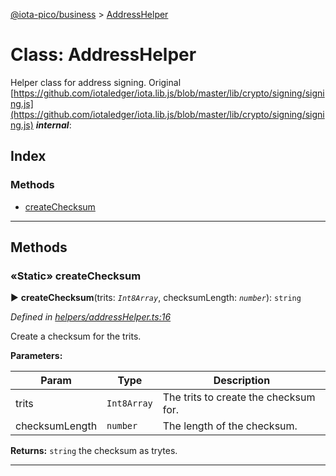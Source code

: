 [@iota-pico/business](../README.md) > [AddressHelper](../classes/addresshelper.md)



# Class: AddressHelper


Helper class for address signing. Original [https://github.com/iotaledger/iota.lib.js/blob/master/lib/crypto/signing/signing.js](https://github.com/iotaledger/iota.lib.js/blob/master/lib/crypto/signing/signing.js)
*__internal__*: 


## Index

### Methods

* [createChecksum](addresshelper.md#createchecksum)



---
## Methods
<a id="createchecksum"></a>

### «Static» createChecksum

► **createChecksum**(trits: *`Int8Array`*, checksumLength: *`number`*): `string`



*Defined in [helpers/addressHelper.ts:16](https://github.com/iotaeco/iota-pico-business/blob/ff56da2/src/helpers/addressHelper.ts#L16)*



Create a checksum for the trits.


**Parameters:**

| Param | Type | Description |
| ------ | ------ | ------ |
| trits | `Int8Array`   |  The trits to create the checksum for. |
| checksumLength | `number`   |  The length of the checksum. |





**Returns:** `string`
the checksum as trytes.






___


